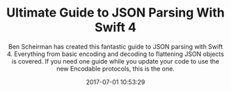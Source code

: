 ---
title: "Ultimate Guide to JSON Parsing With Swift 4"
subtitle: "Ben Scheirman has created this fantastic guide to JSON parsing with Swift 4. Everything from basic encoding and decoding to flattening JSON objects is covered. If you need one guide while you update your code to use the new Encodable protocols, this is the one."
tags: ["swift4","JSON"]
link: "http://benscheirman.com/2017/06/ultimate-guide-to-json-parsing-with-swift-4/"
date: "2017-07-01 10:53:29"
---